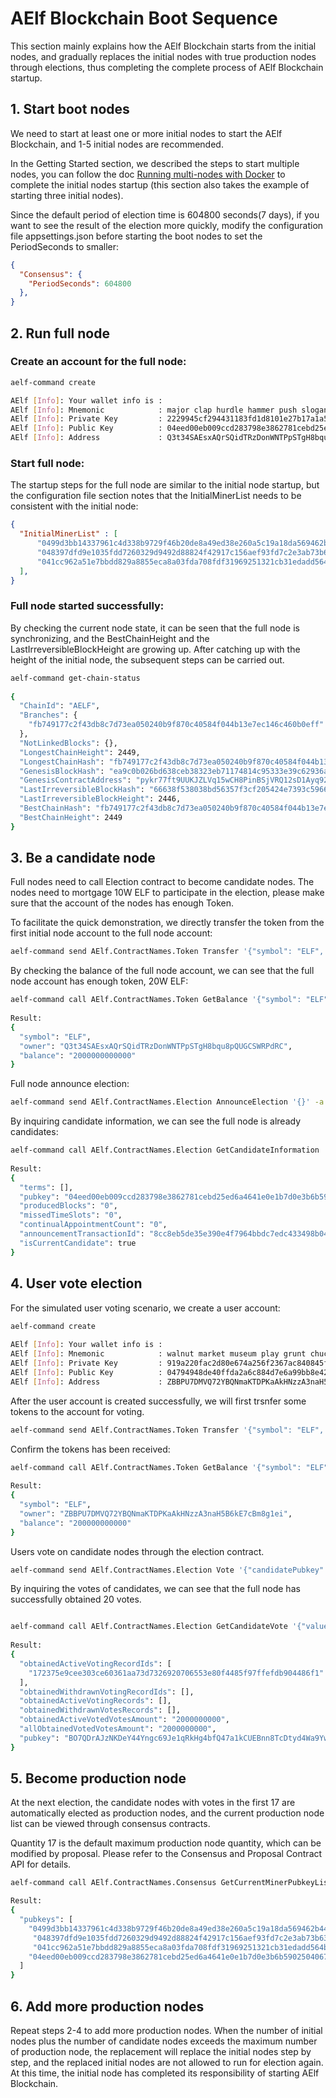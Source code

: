 AElf Blockchain Boot Sequence
=============================

This section mainly explains how the AElf Blockchain starts from the initial nodes, and gradually replaces the initial nodes with true production nodes through elections, thus completing the complete process of AElf Blockchain startup.

## 1. Start boot nodes

We need to start at least one or more initial nodes to start the AElf Blockchain, and 1-5 initial nodes are recommended.

In the Getting Started section, we described the steps to start multiple nodes, you can follow the doc [Running multi-nodes with Docker](../getting-started/development-environment/docker-multi-node.md)  to complete the initial nodes startup (this section also takes the example of starting three initial nodes).

Since the default period of election time is 604800 seconds(7 days), if you want to see the result of the election more quickly, modify the configuration file appsettings.json before starting the boot nodes to set the PeriodSeconds to smaller:

```json
{
  "Consensus": {
    "PeriodSeconds": 604800
  },
}
```

## 2. Run full node

### Create an account for the full node:

```bash
aelf-command create

AElf [Info]: Your wallet info is : 
AElf [Info]: Mnemonic            : major clap hurdle hammer push slogan ranch quantum reunion hope enroll repeat 
AElf [Info]: Private Key         : 2229945cf294431183fd1d8101e27b17a1a590d3a1f7f2b9299850b24262ed8a 
AElf [Info]: Public Key          : 04eed00eb009ccd283798e3862781cebd25ed6a4641e0e1b7d0e3b6b59025040679fc4dc0edc9de166bd630c7255188a9aeadfc832fdae0828270f77c6ef267905 
AElf [Info]: Address             : Q3t34SAEsxAQrSQidTRzDonWNTPpSTgH8bqu8pQUGCSWRPdRC
```

### Start full node:
The startup steps for the full node are similar to the initial node startup, but the configuration file section notes that the InitialMinerList needs to be consistent with the initial node:

```json
{
  "InitialMinerList" : [
      "0499d3bb14337961c4d338b9729f46b20de8a49ed38e260a5c19a18da569462b44b820e206df8e848185dac6c139f05392c268effe915c147cde422e69514cc927",
      "048397dfd9e1035fdd7260329d9492d88824f42917c156aef93fd7c2e3ab73b636f482b8ceb5cb435c556bfa067445a86e6f5c3b44ae6853c7f3dd7052609ed40b",
      "041cc962a51e7bbdd829a8855eca8a03fda708fdf31969251321cb31edadd564bf3c6e7ab31b4c1f49f0f206be81dbe68a75c70b293bf9d04d867ee5e415d3bf8a"
  ],
}
```

### Full node started successfully:
By checking the current node state, it can be seen that the full node is synchronizing, and the BestChainHeight and the LastIrreversibleBlockHeight are growing up. After catching up with the height of the initial node, the subsequent steps can be carried out.

```bash
aelf-command get-chain-status
 
{
  "ChainId": "AELF",
  "Branches": {
    "fb749177c2f43db8c7d73ea050240b9f870c40584f044b13e7ec146c460b0eff": 2449
  },
  "NotLinkedBlocks": {},
  "LongestChainHeight": 2449,
  "LongestChainHash": "fb749177c2f43db8c7d73ea050240b9f870c40584f044b13e7ec146c460b0eff",
  "GenesisBlockHash": "ea9c0b026bd638ceb38323eb71174814c95333e39c62936a38c4e01a8f18062e",
  "GenesisContractAddress": "pykr77ft9UUKJZLVq15wCH8PinBSjVRQ12sD1Ayq92mKFsJ1i",
  "LastIrreversibleBlockHash": "66638f538038bd56357f3cf205424e7393c5966830ef0d16a75d4a117847e0bc",
  "LastIrreversibleBlockHeight": 2446,
  "BestChainHash": "fb749177c2f43db8c7d73ea050240b9f870c40584f044b13e7ec146c460b0eff",
  "BestChainHeight": 2449
}
```

## 3. Be a candidate node

Full nodes need to call Election contract to become candidate nodes. The nodes need to mortgage 10W ELF to participate in the election, please make sure that the account of the nodes has enough Token.

To facilitate the quick demonstration, we directly transfer the token from the first initial node account to the full node account:

```bash
aelf-command send AElf.ContractNames.Token Transfer '{"symbol": "ELF", "to": "Q3t34SAEsxAQrSQidTRzDonWNTPpSTgH8bqu8pQUGCSWRPdRC", "amount": "20000000000000"}'
```

By checking the balance of the full node account, we can see that the full node account has enough token, 20W ELF:

```bash
aelf-command call AElf.ContractNames.Token GetBalance '{"symbol": "ELF", "owner": "Q3t34SAEsxAQrSQidTRzDonWNTPpSTgH8bqu8pQUGCSWRPdRC"}'
 
Result:
{
  "symbol": "ELF",
  "owner": "Q3t34SAEsxAQrSQidTRzDonWNTPpSTgH8bqu8pQUGCSWRPdRC",
  "balance": "2000000000000"
} 
```

Full node announce election:

```bash
aelf-command send AElf.ContractNames.Election AnnounceElection '{}' -a Q3t34SAEsxAQrSQidTRzDonWNTPpSTgH8bqu8pQUGCSWRPdRC
```

By inquiring candidate information, we can see the full node is already candidates:

```bash
aelf-command call AElf.ContractNames.Election GetCandidateInformation '{"value":"04eed00eb009ccd283798e3862781cebd25ed6a4641e0e1b7d0e3b6b59025040679fc4dc0edc9de166bd630c7255188a9aeadfc832fdae0828270f77c6ef267905"}'
 
Result:
{
  "terms": [],
  "pubkey": "04eed00eb009ccd283798e3862781cebd25ed6a4641e0e1b7d0e3b6b59025040679fc4dc0edc9de166bd630c7255188a9aeadfc832fdae0828270f77c6ef267905",
  "producedBlocks": "0",
  "missedTimeSlots": "0",
  "continualAppointmentCount": "0",
  "announcementTransactionId": "8cc8eb5de35e390e4f7964bbdc7edc433498b041647761361903c6165b9f8659",
  "isCurrentCandidate": true
} 
```

## 4. User vote election

For the simulated user voting scenario, we create a user account:

```bash
aelf-command create
 
AElf [Info]: Your wallet info is : 
AElf [Info]: Mnemonic            : walnut market museum play grunt chuckle hybrid accuse relief misery share meadow 
AElf [Info]: Private Key         : 919a220fac2d80e674a256f2367ac840845f344269f4dcdd56d37460de17f947 
AElf [Info]: Public Key          : 04794948de40ffda2a6c884d7e6a99bb8e42b8b96b9ee5cc4545da3a1d5f7725eec93de62ddbfb598ef6f04fe52aa310acc7d17abeeea3946622573c4b0b2433ac 
AElf [Info]: Address             : ZBBPU7DMVQ72YBQNmaKTDPKaAkHNzzA3naH5B6kE7cBm8g1ei
```

After the user account is created successfully, we will first trsnfer some tokens to the account for voting.

```bash
aelf-command send AElf.ContractNames.Token Transfer '{"symbol": "ELF", "to": "ZBBPU7DMVQ72YBQNmaKTDPKaAkHNzzA3naH5B6kE7cBm8g1ei", "amount": "200000000000"}'
```

Confirm the tokens has been received:

```bash
aelf-command call AElf.ContractNames.Token GetBalance '{"symbol": "ELF", "owner": "ZBBPU7DMVQ72YBQNmaKTDPKaAkHNzzA3naH5B6kE7cBm8g1ei"}'
 
Result:
{
  "symbol": "ELF",
  "owner": "ZBBPU7DMVQ72YBQNmaKTDPKaAkHNzzA3naH5B6kE7cBm8g1ei",
  "balance": "200000000000"
} 
```

Users vote on candidate nodes through the election contract.

```bash
aelf-command send AElf.ContractNames.Election Vote '{"candidatePubkey":"04eed00eb009ccd283798e3862781cebd25ed6a4641e0e1b7d0e3b6b59025040679fc4dc0edc9de166bd630c7255188a9aeadfc832fdae0828270f77c6ef267905","amount":2000000000,"endTimestamp":{"seconds":1600271999,"nanos":999000}}' -a ZBBPU7DMVQ72YBQNmaKTDPKaAkHNzzA3naH5B6kE7cBm8g1ei
```

By inquiring the votes of candidates, we can see that the full node has successfully obtained 20 votes.

```bash

aelf-command call AElf.ContractNames.Election GetCandidateVote '{"value":"04eed00eb009ccd283798e3862781cebd25ed6a4641e0e1b7d0e3b6b59025040679fc4dc0edc9de166bd630c7255188a9aeadfc832fdae0828270f77c6ef267905"}'
 
Result:
{
  "obtainedActiveVotingRecordIds": [
    "172375e9cee303ce60361aa73d7326920706553e80f4485f97ffefdb904486f1"
  ],
  "obtainedWithdrawnVotingRecordIds": [],
  "obtainedActiveVotingRecords": [],
  "obtainedWithdrawnVotesRecords": [],
  "obtainedActiveVotedVotesAmount": "2000000000",
  "allObtainedVotedVotesAmount": "2000000000",
  "pubkey": "BO7QDrAJzNKDeY44Yngc69Je1qRkHg4bfQ47a1kCUEBnn8TcDtyd4Wa9YwxyVRiKmurfyDL9rggoJw93xu8meQU="
} 
```

## 5. Become production node

At the next election, the candidate nodes with votes in the first 17 are automatically elected as production nodes, and the current production node list can be viewed through consensus contracts.

Quantity 17 is the default maximum production node quantity, which can be modified by proposal. Please refer to the Consensus and Proposal Contract API for details.

```bash
aelf-command call AElf.ContractNames.Consensus GetCurrentMinerPubkeyList '{}'

Result:
{
  "pubkeys": [
    "0499d3bb14337961c4d338b9729f46b20de8a49ed38e260a5c19a18da569462b44b820e206df8e848185dac6c139f05392c268effe915c147cde422e69514cc927",
     "048397dfd9e1035fdd7260329d9492d88824f42917c156aef93fd7c2e3ab73b636f482b8ceb5cb435c556bfa067445a86e6f5c3b44ae6853c7f3dd7052609ed40b",
     "041cc962a51e7bbdd829a8855eca8a03fda708fdf31969251321cb31edadd564bf3c6e7ab31b4c1f49f0f206be81dbe68a75c70b293bf9d04d867ee5e415d3bf8a",
    "04eed00eb009ccd283798e3862781cebd25ed6a4641e0e1b7d0e3b6b59025040679fc4dc0edc9de166bd630c7255188a9aeadfc832fdae0828270f77c6ef267905"
  ]
} 
```

## 6. Add more production nodes

Repeat steps 2-4 to add more production nodes. When the number of initial nodes plus the number of candidate nodes exceeds the maximum number of production node, the replacement will replace the initial nodes step by step, and the replaced initial nodes are not allowed to run for election again. At this time, the initial node has completed its responsibility of starting AElf Blockchain.